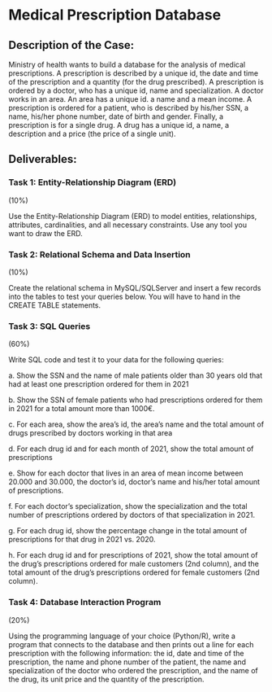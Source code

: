 # Medical Prescription Database

## Description of the Case:

Ministry of health wants to build a database for the analysis of medical prescriptions. A prescription is described by a unique id, the date and time of the prescription and a quantity (for the drug prescribed). A prescription is ordered by a doctor, who has a unique id, name and specialization. A doctor works in an area. An area has a unique id. a name and a mean income. A prescription is ordered for a patient, who is described by his/her SSN, a name, his/her phone number, date of birth and gender. Finally, a prescription is for a single drug. A drug has a unique id, a name, a description and a price (the price of a single unit).

## Deliverables:

### Task 1: Entity-Relationship Diagram (ERD) 
(10%)

Use the Entity-Relationship Diagram (ERD) to model entities, relationships, attributes, cardinalities, and all necessary constraints. Use any tool you want to draw the ERD.

### Task 2: Relational Schema and Data Insertion
(10%)

Create the relational schema in MySQL/SQLServer and insert a few records into the tables to test your queries below. You will have to hand in the CREATE TABLE statements.

### Task 3: SQL Queries
(60%)

Write SQL code and test it to your data for the following queries:

a. Show the SSN and the name of male patients older than 30 years old that had at least one prescription ordered for them in 2021

b. Show the SSN of female patients who had prescriptions ordered for them in 2021 for a total amount more than 1000€.

c. For each area, show the area’s id, the area’s name and the total amount of drugs prescribed by doctors working in that area

d. For each drug id and for each month of 2021, show the total amount of prescriptions

e. Show for each doctor that lives in an area of mean income between 20.000 and 30.000, the doctor’s id, doctor’s name and his/her total amount of prescriptions.

f. For each doctor’s specialization, show the specialization and the total number of prescriptions ordered by doctors of that specialization in 2021.

g. For each drug id, show the percentage change in the total amount of prescriptions for that drug in 2021 vs. 2020.

h. For each drug id and for prescriptions of 2021, show the total amount of the drug’s prescriptions ordered for male customers (2nd column), and the total amount of the drug’s prescriptions ordered for female customers (2nd column).

### Task 4: Database Interaction Program
(20%)

Using the programming language of your choice (Python/R), write a program that connects to the database and then prints out a line for each prescription with the following information: the id, date and time of the prescription, the name and phone number of the patient, the name and specialization of the doctor who ordered the prescription, and the name of the drug, its unit price and the quantity of the prescription.
